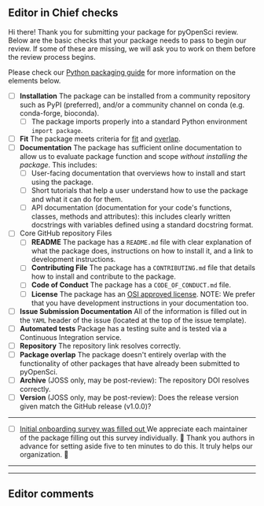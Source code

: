 ## Editor in Chief checks

Hi there! Thank you for submitting your package for pyOpenSci
review. Below are the basic checks that your package needs to pass
to begin our review. If some of these are missing, we will ask you
to work on them before the review process begins.

Please check our [Python packaging guide](https://www.pyopensci.org/python-package-guide) for more information on the elements
below.

- [ ] **Installation** The package can be installed from a community repository such as PyPI (preferred), and/or a community channel on conda (e.g. conda-forge, bioconda).
  - [ ] The package imports properly into a standard Python environment `import package`.
- [ ] **Fit** The package meets criteria for [fit](https://www.pyopensci.org/software-peer-review/about/package-scope.html#what-types-of-packages-does-pyopensci-review) and [overlap](https://www.pyopensci.org/software-peer-review/about/package-scope.html#package-overlap).
- [ ] **Documentation** The package has sufficient online documentation to allow us to evaluate package function and scope *without installing the package*. This includes:
  - [ ] User-facing documentation that overviews how to install and start using the package.
  - [ ] Short tutorials that help a user understand how to use the package and what it can do for them.
  - [ ] API documentation (documentation for your code's functions, classes, methods and attributes): this includes clearly written docstrings with variables defined using a standard docstring format.
- [ ] Core GitHub repository Files
  - [ ] **README** The package has a `README.md` file with clear explanation of what the package does, instructions on how to install it, and a link to development instructions.
  - [ ] **Contributing File** The package has a `CONTRIBUTING.md` file that details how to install and contribute to the package.
  - [ ] **Code of Conduct** The package has a `CODE_OF_CONDUCT.md` file.
  - [ ] **License** The package has an [OSI approved license](https://opensource.org/licenses).
NOTE: We prefer that you have development instructions in your documentation too.
- [ ] **Issue Submission Documentation** All of the information is filled out in the `YAML` header of the issue (located at the top of the issue template).
- [ ] **Automated tests** Package has a testing suite and is tested via a Continuous Integration service.
- [ ] **Repository** The repository link resolves correctly.
- [ ] **Package overlap** The package doesn't entirely overlap with the functionality of other packages that have already been submitted to pyOpenSci.
- [ ] **Archive** (JOSS only, may be post-review): The repository DOI resolves correctly.
- [ ] **Version** (JOSS only, may be post-review): Does the release version given match the GitHub release (v1.0.0)?

---
- [ ] [Initial onboarding survey was filled out ](https://forms.gle/F9mou7S3jhe8DMJ16)
We appreciate each maintainer of the package filling out this survey individually. :raised_hands:
Thank you authors in advance for setting aside five to ten minutes to do this. It truly helps our organization. :raised_hands:
---

*******

## Editor comments
